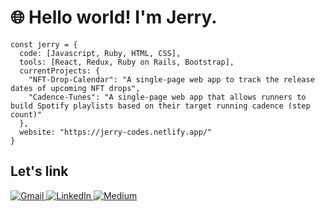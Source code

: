# 🌐 Hello world! I'm Jerry. 

```
const jerry = {
  code: [Javascript, Ruby, HTML, CSS],
  tools: [React, Redux, Ruby on Rails, Bootstrap],
  currentProjects: {
    "NFT-Drop-Calendar": "A single-page web app to track the release dates of upcoming NFT drops", 
    "Cadence-Tunes": "A single-page web app that allows runners to build Spotify playlists based on their target running cadence (step count)" 
  }, 
  website: "https://jerry-codes.netlify.app/"
}
```

## Let's link
<p>
  <a href="mailto:brownjer3@gmail.com"><img alt="Gmail" src="https://img.shields.io/badge/Gmail-D14836?style=for-the-badge&logo=gmail&logoColor=white" title="brownjer3@gmail.com"/>
  <a href="https://www.linkedin.com/in/jerry-brown-/"><img alt="LinkedIn" src="https://img.shields.io/badge/linkedin%20-%230077B5.svg?&style=for-the-badge&logo=linkedin&logoColor=white" title="https://www.linkedin.com/in/jerry-brown-/" />
  <a href="https://medium.com/@brownjer3"><img alt="Medium" src="https://img.shields.io/badge/Medium%20-%23000000.svg?&style=for-the-badge&logo=Medium&logoColor=white" title="https://medium.com/@brownjer3" /></a>
</p>
